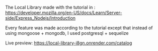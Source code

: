 The Local Library made with the tutorial in : https://developer.mozilla.org/en-US/docs/Learn/Server-side/Express_Nodejs/Introduction

Every feature was made according to the tutorial except that instead of using mongoose + mongodb, I used postgresql + sequelize


Live preview: https://local-library-i8gn.onrender.com/catalog
